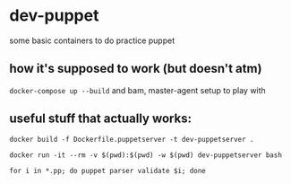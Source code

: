 # dev-puppet
some basic containers to do practice puppet

## how it's supposed to work (but doesn't atm)
`docker-compose up --build`
and bam, master-agent setup to play with

## useful stuff that actually works:
`docker build -f Dockerfile.puppetserver -t dev-puppetserver .`

`docker run -it --rm -v $(pwd):$(pwd) -w $(pwd) dev-puppetserver bash`

`for i in *.pp; do puppet parser validate $i; done`

